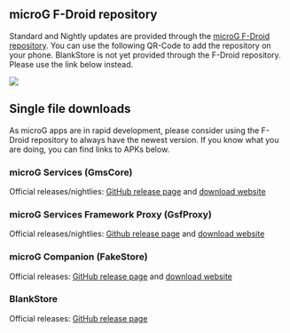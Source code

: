 ## microG F-Droid repository
Standard and Nightly updates are provided through the [microG F-Droid repository](https://microg.org/fdroid/). You can use the following QR-Code to add the repository on your phone. BlankStore is not yet provided through the F-Droid repository. Please use the link below instead.

[![](https://chart.googleapis.com/chart?cht=qr&chl=https%3A%2F%2Fmicrog.org%2Ffdroid%2Frepo%3Ffingerprint%3D9BD06727E62796C0130EB6DAB39B73157451582CBD138E86C468ACC395D14165&chs=256x256&choe=UTF-8&chld=L|0)](https://microg.org/fdroid/repo?fingerprint=9BD06727E62796C0130EB6DAB39B73157451582CBD138E86C468ACC395D14165)

## Single file downloads
As microG apps are in rapid development, please consider using the F-Droid repository to always have the newest version. If you know what you are doing, you can find links to APKs below.

### microG Services (GmsCore)
Official releases/nightlies: [GitHub release page](https://github.com/microg/android_packages_apps_GmsCore/releases) and [download website](https://microg.org/dl/)

### microG Services Framework Proxy (GsfProxy)
Official releases/nightlies: [Github release page](https://github.com/microg/android_packages_apps_GsfProxy/releases) and [download website](https://microg.org/dl/)

### microG Companion (FakeStore)
Official releases: [GitHub release page](https://github.com/microg/android_packages_apps_GmsCore/releases) and [download website](https://microg.org/dl/)

### BlankStore
Official releases: [GitHub release page](https://github.com/mar-v-in/BlankStore/releases)